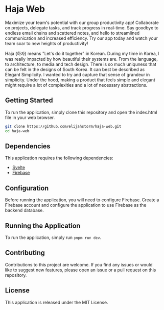 # Haja Web

Maximize your team's potential with our group productivity app! Collaborate on projects, delegate tasks, and track progress in real-time. Say goodbye to endless email chains and scattered notes, and hello to streamlined communication and increased efficiency. Try our app today and watch your team soar to new heights of productivity!

Haja (하자) means "Let's do it together" in Korean. During my time in Korea, I was really impacted by how beautiful their systems are. From the language, to architecture, to media and tech design. There is so much uniquness that can be felt in the designs of South Korea. It can best be described as Elegant Simplicity. I wanted to try and capture that sense of grandeur in simplicity. Under the hood, making a product that feels simple and elegant might require a lot of complexities and a lot of necessary abstractions.

## Getting Started

To run the application, simply clone this repository and open the index.html file in your web browser.

```bash
git clone https://github.com/elijahstorm/haja-web.git
cd haja-web
```

## Dependencies

This application requires the following dependencies:

- [Svelte](https://svelte.dev/)
- [Firebase](https://firebase.google.com/)

## Configuration

Before running the application, you will need to configure Firebase. Create a Firebase account and configure the application to use Firebase as the backend database.

## Running the Application

To run the application, simply run `pnpm run dev`.

## Contributing

Contributions to this project are welcome. If you find any issues or would like to suggest new features, please open an issue or a pull request on this repository.

## License

This application is released under the MIT License.
